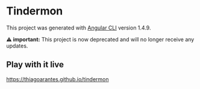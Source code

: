 # Tindermon

This project was generated with [Angular CLI](https://github.com/angular/angular-cli) version 1.4.9.

**⚠️ important:** This project is now deprecated and will no longer receive any updates.

## Play with it live

https://thiagoarantes.github.io/tindermon
